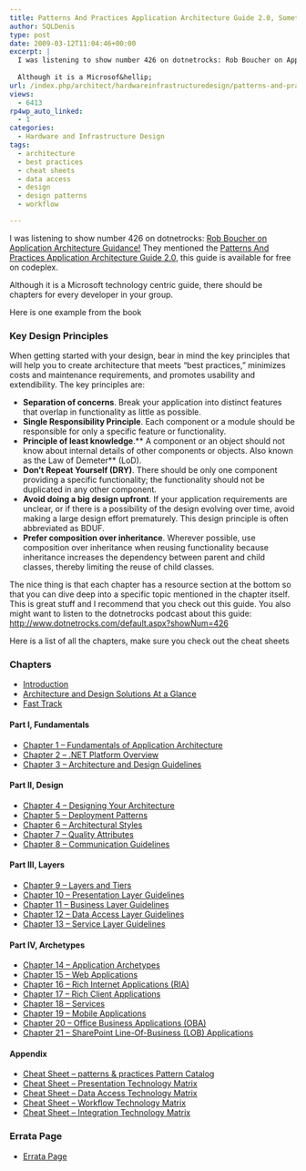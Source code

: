 ```yaml
---
title: Patterns And Practices Application Architecture Guide 2.0, Something Everyone Should Read
author: SQLDenis
type: post
date: 2009-03-12T11:04:46+00:00
excerpt: |
  I was listening to show number 426 on dotnetrocks: Rob Boucher on Application Architecture Guidance! They mentioned the Patterns And Practices Application Architecture Guide 2.0, this guide is available for free on codeplex.
  
  Although it is a Microsof&hellip;
url: /index.php/architect/hardwareinfrastructuredesign/patterns-and-practices-application-archi/
views:
  - 6413
rp4wp_auto_linked:
  - 1
categories:
  - Hardware and Infrastructure Design
tags:
  - architecture
  - best practices
  - cheat sheets
  - data access
  - design
  - design patterns
  - workflow

---
```

I was listening to show number 426 on dotnetrocks: [Rob Boucher on Application Architecture Guidance!][1] They mentioned the [Patterns And Practices Application Architecture Guide 2.0][2], this guide is available for free on codeplex.

Although it is a Microsoft technology centric guide, there should be chapters for every developer in your group.
  
Here is one example from the book

### Key Design Principles
  


When getting started with your design, bear in mind the key principles that will help you to create architecture that meets “best practices,” minimizes costs and maintenance requirements, and promotes usability and extendibility. The key principles are: 

  * **Separation of concerns**. Break your application into distinct features that overlap in functionality as little as possible.
  * **Single Responsibility Principle**. Each component or a module should be responsible for only a specific feature or functionality.
  * **Principle of least knowledge**.\*\* A component or an object should not know about internal details of other components or objects. Also known as the Law of Demeter\*\* (LoD).
  * **Don’t Repeat Yourself (DRY)**. There should be only one component providing a specific functionality; the functionality should not be duplicated in any other component.
  * **Avoid doing a big design upfront**. If your application requirements are unclear, or if there is a possibility of the design evolving over time, avoid making a large design effort prematurely. This design principle is often abbreviated as BDUF. 
  * **Prefer composition over inheritance**. Wherever possible, use composition over inheritance when reusing functionality because inheritance increases the dependency between parent and child classes, thereby limiting the reuse of child classes.

The nice thing is that each chapter has a resource section at the bottom so that you can dive deep into a specific topic mentioned in the chapter itself. This is great stuff and I recommend that you check out this guide. You also might want to listen to the dotnetrocks podcast about this guide: http://www.dotnetrocks.com/default.aspx?showNum=426

Here is a list of all the chapters, make sure you check out the cheat sheets

### Chapters
  


  * [Introduction][3]
  * [Architecture and Design Solutions At a Glance][4]
  * [Fast Track][5]

#### Part I, Fundamentals
  


  * [Chapter 1 &#8211; Fundamentals of Application Architecture][6] 
  * [Chapter 2 &#8211; .NET Platform Overview][7]
  * [Chapter 3 &#8211; Architecture and Design Guidelines][8]

#### Part II, Design
  


  * [Chapter 4 &#8211; Designing Your Architecture][9]
  * [Chapter 5 &#8211; Deployment Patterns][10]
  * [Chapter 6 &#8211; Architectural Styles][11]
  * [Chapter 7 &#8211; Quality Attributes][12]
  * [Chapter 8 &#8211; Communication Guidelines][13]

#### Part III, Layers
  


  * [Chapter 9 &#8211; Layers and Tiers][14]
  * [Chapter 10 &#8211; Presentation Layer Guidelines][15]
  * [Chapter 11 &#8211; Business Layer Guidelines][16]
  * [Chapter 12 &#8211; Data Access Layer Guidelines][17]
  * [Chapter 13 &#8211; Service Layer Guidelines][18]

#### Part IV, Archetypes
  


  * [Chapter 14 &#8211; Application Archetypes][19]
  * [Chapter 15 &#8211; Web Applications][20]
  * [Chapter 16 &#8211; Rich Internet Applications (RIA)][21]
  * [Chapter 17 &#8211; Rich Client Applications][22]
  * [Chapter 18 &#8211; Services][23]
  * [Chapter 19 &#8211; Mobile Applications][24]
  * [Chapter 20 &#8211; Office Business Applications (OBA)][25]
  * [Chapter 21 &#8211; SharePoint Line-Of-Business (LOB) Applications][26]

#### Appendix
  


  * [Cheat Sheet &#8211; patterns & practices Pattern Catalog][27]
  * [Cheat Sheet &#8211; Presentation Technology Matrix][28]
  * [Cheat Sheet &#8211; Data Access Technology Matrix][29]
  * [Cheat Sheet &#8211; Workflow Technology Matrix][30]
  * [Cheat Sheet &#8211; Integration Technology Matrix][31]

### Errata Page
  


  * [Errata Page][32]

 [1]: http://www.dotnetrocks.com/default.aspx?showNum=426
 [2]: http://www.codeplex.com/AppArchGuide
 [3]: http://apparchguide.codeplex.com/Wiki/View.aspx?title=Introduction%20V2&referringTitle=Home
 [4]: http://apparchguide.codeplex.com/Wiki/View.aspx?title=Architecture%20and%20Design%20Solutions%20At%20a%20Glance&referringTitle=Home
 [5]: http://apparchguide.codeplex.com/Wiki/View.aspx?title=Fast%20Track&referringTitle=Home
 [6]: http://apparchguide.codeplex.com/Wiki/View.aspx?title=Chapter%201%20-%20Architecture%20Fundamentals&referringTitle=Home
 [7]: http://apparchguide.codeplex.com/Wiki/View.aspx?title=.NET%20Platform%20Overview%20V2&referringTitle=Home
 [8]: http://apparchguide.codeplex.com/Wiki/View.aspx?title=Chapter%203%20-%20Architecture%20and%20Design%20Guidelines&referringTitle=Home
 [9]: http://apparchguide.codeplex.com/Wiki/View.aspx?title=Chapter%204%20-%20Designing%20Your%20Architecture&referringTitle=Home
 [10]: http://apparchguide.codeplex.com/Wiki/View.aspx?title=Chapter%205%20-%20Deployment%20Patterns&referringTitle=Home
 [11]: http://apparchguide.codeplex.com/Wiki/View.aspx?title=Chapter%206%20-%20Architectural%20Styles&referringTitle=Home
 [12]: http://apparchguide.codeplex.com/Wiki/View.aspx?title=Chapter%207%20-%20Quality%20Attributes&referringTitle=Home
 [13]: http://apparchguide.codeplex.com/Wiki/View.aspx?title=Chapter%208%20-%20Communication%20Guidelines&referringTitle=Home
 [14]: http://apparchguide.codeplex.com/Wiki/View.aspx?title=Chapter%209%20-%20Layers%20and%20Tiers&referringTitle=Home
 [15]: http://apparchguide.codeplex.com/Wiki/View.aspx?title=Chapter%2010%20-%20Presentation%20Layer%20Guidelines&referringTitle=Home
 [16]: http://apparchguide.codeplex.com/Wiki/View.aspx?title=Chapter%2011%20-%20Business%20Layer%20Guidelines&referringTitle=Home
 [17]: http://apparchguide.codeplex.com/Wiki/View.aspx?title=Chapter%2012%20-%20Data%20Access%20Layer%20Guidelines&referringTitle=Home
 [18]: http://apparchguide.codeplex.com/Wiki/View.aspx?title=Chapter%2013%20-%20Service%20Layer%20Guidelines&referringTitle=Home
 [19]: http://apparchguide.codeplex.com/Wiki/View.aspx?title=Chapter%2014%20-%20Application%20Archetypes&referringTitle=Home
 [20]: http://apparchguide.codeplex.com/Wiki/View.aspx?title=Chapter%2015%20-%20Web%20Applications&referringTitle=Home
 [21]: http://apparchguide.codeplex.com/Wiki/View.aspx?title=Chapter%2016%20-%20Rich%20Internet%20Applications%20%28RIA%29&referringTitle=Home
 [22]: http://apparchguide.codeplex.com/Wiki/View.aspx?title=Chapter%2017%20-%20Rich%20Client%20Applications&referringTitle=Home
 [23]: http://apparchguide.codeplex.com/Wiki/View.aspx?title=Chapter%2018%20-%20Services&referringTitle=Home
 [24]: http://apparchguide.codeplex.com/Wiki/View.aspx?title=Chapter%2019%20-%20Mobile%20Applications&referringTitle=Home
 [25]: http://apparchguide.codeplex.com/Wiki/View.aspx?title=Chapter%2020%20-%20Office%20Business%20Applications%20%28OBA%29&referringTitle=Home
 [26]: http://apparchguide.codeplex.com/Wiki/View.aspx?title=Chapter%2021%20-%20SharePoint%20LOB%20Applications&referringTitle=Home
 [27]: http://apparchguide.codeplex.com/Wiki/View.aspx?title=Pattern%20Catalog%20V2&referringTitle=Home
 [28]: http://apparchguide.codeplex.com/Wiki/View.aspx?title=Cheat%20Sheet%20-%20Presentation%20Technology%20Matrix&referringTitle=Home
 [29]: http://apparchguide.codeplex.com/Wiki/View.aspx?title=Cheat%20Sheet%20-%20Data%20Access%20Technology%20Matrix&referringTitle=Home
 [30]: http://apparchguide.codeplex.com/Wiki/View.aspx?title=Cheat%20Sheet%20-%20Workflow%20Technology%20Matrix&referringTitle=Home
 [31]: http://apparchguide.codeplex.com/Wiki/View.aspx?title=Cheat%20Sheet%20-%20Integration%20Technology%20Matrix&referringTitle=Home
 [32]: http://apparchguide.codeplex.com/Wiki/View.aspx?title=Errata%20Page&referringTitle=Home